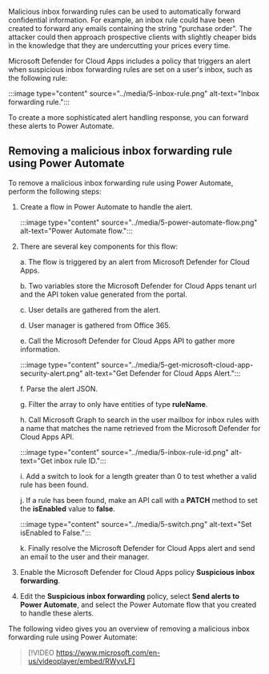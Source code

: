 Malicious inbox forwarding rules can be used to automatically forward confidential information. For example, an inbox rule could have been created to forward any emails containing the string "purchase order". The attacker could then approach prospective clients with slightly cheaper bids in the knowledge that they are undercutting your prices every time.

Microsoft Defender for Cloud Apps includes a policy that triggers an alert when suspicious inbox forwarding rules are set on a user's inbox, such as the following rule:

:::image type="content" source="../media/5-inbox-rule.png" alt-text="Inbox forwarding rule.":::

To create a more sophisticated alert handling response, you can forward these alerts to Power Automate.

## Removing a malicious inbox forwarding rule using Power Automate

To remove a malicious inbox forwarding rule using Power Automate, perform the following steps:

1. Create a flow in Power Automate to handle the alert.

    :::image type="content" source="../media/5-power-automate-flow.png" alt-text="Power Automate flow.":::

2. There are several key components for this flow:

    a. The flow is triggered by an alert from Microsoft Defender for Cloud Apps.

    b. Two variables store the Microsoft Defender for Cloud Apps tenant url and the API token value generated from the portal.

    c. User details are gathered from the alert.

    d. User manager is gathered from Office 365.

    e. Call the Microsoft Defender for Cloud Apps API to gather more information.

    :::image type="content" source="../media/5-get-microsoft-cloud-app-security-alert.png" alt-text="Get Defender for Cloud Apps Alert.":::

    f. Parse the alert JSON.

    g. Filter the array to only have entities of type **ruleName**.

    h. Call Microsoft Graph to search in the user mailbox for inbox rules with a name that matches the name retrieved from the Microsoft Defender for Cloud Apps API.

    :::image type="content" source="../media/5-inbox-rule-id.png" alt-text="Get inbox rule ID.":::

    i. Add a switch to look for a length greater than 0 to test whether a valid rule has been found.

    j. If a rule has been found, make an API call with a **PATCH** method to set the **isEnabled** value to **false**.

    :::image type="content" source="../media/5-switch.png" alt-text="Set isEnabled to False.":::

    k. Finally resolve the Microsoft Defender for Cloud Apps alert and send an email to the user and their manager.

3. Enable the Microsoft Defender for Cloud Apps policy **Suspicious inbox forwarding**.
4. Edit the **Suspicious inbox forwarding** policy, select **Send alerts to Power Automate**, and select the Power Automate flow that you created to handle these alerts.

The following video gives you an overview of removing a malicious inbox forwarding rule using Power Automate:

> [!VIDEO https://www.microsoft.com/en-us/videoplayer/embed/RWyvLF]
